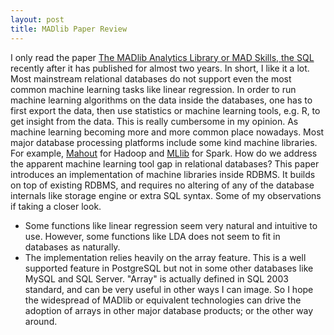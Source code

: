 ```yaml
---
layout: post
title: MADlib Paper Review
---
```


I only read the paper <a title="The MADlib Analytics Library or MAD Skills, the SQL" href="http://www.eecs.berkeley.edu/Pubs/TechRpts/2012/EECS-2012-38.html">The MADlib Analytics Library or MAD Skills, the SQL</a> recently after it has published for almost two years. In short, I like it a lot. Most mainstream relational databases do not support even the most common machine learning tasks like linear regression. In order to run machine learning algorithms on the data inside the databases, one has to first export the data, then use statistics or machine learning tools, e.g. R, to get insight from the data. This is really cumbersome in my opinion. As machine learning becoming more and more common place nowadays. Most major database processing platforms include some kind machine libraries. For example, <a title="Apache Mahout" href="http://mahout.apache.org/">Mahout</a> for Hadoop and <a href="https://spark.apache.org/mllib/" title="MLlib">MLlib</a> for Spark. How do we address the apparent machine learning tool gap in relational databases? This paper introduces an implementation of machine libraries inside RDBMS. It builds on top of existing RDBMS, and requires no altering of any of the database internals like storage engine or extra SQL syntax. Some of my observations if taking a closer look.

* Some functions like linear regression seem very natural and intuitive to use. However, some functions like LDA does not seem to fit in databases as naturally.
* The implementation relies heavily on the array feature. This is a well supported feature in PostgreSQL but not in some other databases like MySQL and SQL Server. "Array" is actually defined in SQL 2003 standard, and can be very useful in other ways I can image. So I hope the widespread of MADlib or equivalent technologies can drive the adoption of arrays in other major database products; or the other way around.